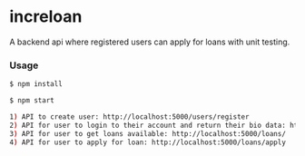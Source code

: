 # increloan

A backend api where registered users can apply for loans with unit testing.


### Usage

```sh
$ npm install
```

```sh
$ npm start

```
```sh
1) API to create user: http://localhost:5000/users/register
2) API for user to login to their account and return their bio data: http://localhost:5000/users/login
3) API for user to get loans available: http://localhost:5000/loans/
4) API for user to apply for loan: http://localhost:5000/loans/apply
```
